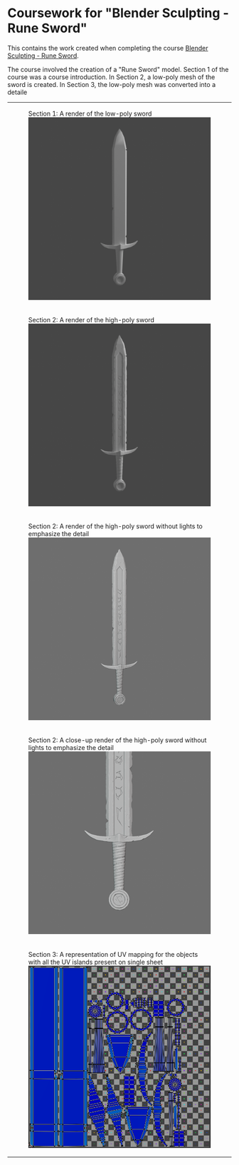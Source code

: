 # Coursework for "Blender Sculpting - Rune Sword"

This contains the work created when completing the course [Blender Sculpting - Rune Sword](https://www.udemy.com/course/blender-sculpting-rune-sword/).

The course involved the creation of a "Rune Sword" model. Section 1 of the course was a
course introduction. In Section 2, a low-poly mesh of the sword is created. In Section 3,
the low-poly mesh was converted into a detaile


<table width="100%">
<tbody>
<tr>
<td>
<figure>
<figcaption>Section 1: A render of the low-poly sword</figcaption>
<img src="imgs/LowPoly.png">
</figure> 
</td>
</tr>
<tr>
<td>
<figure>
<figcaption>Section 2: A render of the high-poly sword</figcaption>
<img src="imgs/HighPoly.png">
</figure> 
</td>
</tr>
<tr>
<td>
<figure>
<figcaption>Section 2: A render of the high-poly sword without lights to emphasize the detail</figcaption>
<img src="imgs/HighPoly_NoLights.png">
</figure> 
</td>
</tr>
<tr>
<td>
<figure>
<figcaption>Section 2: A close-up render of the high-poly sword without lights to emphasize the detail</figcaption>
<img src="imgs/HighPoly_NoLights_Close.png">
</figure> 
</td>
</tr>
<tr>
<td>
<figure>
<figcaption>Section 3: A representation of UV mapping for the objects with all the UV islands present on single sheet</figcaption>
<img src="imgs/uv-mapping.png">
</figure> 
</td>
</tr>
</tbody>
</table>